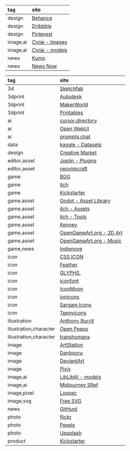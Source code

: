 |tag|site|
|:-------|:--------------------------------------------|
|design|[Behance](https://www.behance.net)|
|design|[Dribbble](https://dribbble.com)|
|design|[Pinterest](https://www.pinterest.com)|
|image,ai|[Civiai - Images](https://civitai.com/images)|
|image,ai|[Civiai - models](https://civitai.com/models)|
|news|[Kumo](https://gm-kumo.vercel.app)|
|news|[News Now](https://newsnow.busiyi.world)|

|tag|site|
|:---------------------|:-----------------------------------------|
|3d|[Sketchfab](https://sketchfab.com/feed)|
|3dprint|[Autodesk](https://www.instructables.com)|
|3dprint|[MakerWorld](https://makerworld.com/en)|
|3dprint|[Printables](https://www.printables.com/model)|
|ai|[cursor.directory](https://cursor.directory)|
|ai|[Open WebUI](https://openwebui.com)|
|ai|[prompts.chat](https://prompts.chat)|
|data|[kaggle - Datasets](https://www.kaggle.com/datasets)|
|design|[Creative Market](https://creativemarket.com)|
|editor,asset|[Joplin - Plugins](https://joplinapp.org/plugins)|
|editor,asset|[neovimcraft](https://neovimcraft.com)|
|game|[BGG](https://boardgamegeek.com)|
|game|[itch](https://itch.io/games)|
|game|[Kickstarter](https://www.kickstarter.com/discover/categories/games)|
|game,asset|[Godot - Asset Library](https://godotengine.org/asset-library/asset)|
|game,asset|[itch - Assets](https://itch.io/game-assets/newest)|
|game,asset|[itch - Tools](https://itch.io/tools/newest)|
|game,asset|[Kenney](https://kenney.nl)|
|game,asset|[OpenGameArt.org - 2D Art](https://opengameart.org/art-search-advanced?title=&field_art_tags_tid_op=or&field_art_tags_tid=&name=&field_art_type_tid%5B%5D=9&field_art_licenses_tid%5B%5D=2&field_art_licenses_tid%5B%5D=10310&field_art_licenses_tid%5B%5D=31772&field_art_licenses_tid%5B%5D=17981&field_art_licenses_tid%5B%5D=4&field_art_licenses_tid%5B%5D=17982&field_art_licenses_tid%5B%5D=3&sort_by=created&sort_order=DESC&items_per_page=144&Collection=)|
|game,asset|[OpenGameArt.org - Music](https://opengameart.org/art-search-advanced?title=&field_art_tags_tid_op=or&field_art_tags_tid=&name=&field_art_type_tid%5B%5D=12&field_art_licenses_tid%5B%5D=2&field_art_licenses_tid%5B%5D=10310&field_art_licenses_tid%5B%5D=31772&field_art_licenses_tid%5B%5D=17981&field_art_licenses_tid%5B%5D=4&field_art_licenses_tid%5B%5D=17982&field_art_licenses_tid%5B%5D=3&sort_by=created&sort_order=DESC&items_per_page=144&Collection=)|
|game,news|[indienove](https://indienova.com/u/game)|
|icon|[CSS ICON](https://cssicon.space)|
|icon|[Feather](https://feathericons.com)|
|icon|[GLYPHS.](https://x.withseismic.com/glyphs)|
|icon|[iconfont](https://www.iconfont.cn)|
|icon|[IconMoon](https://icomoon.io)|
|icon|[ionicons](https://ionic.io/ionicons)|
|icon|[Sargam Icons](https://sargamicons.com)|
|icon|[Teenyicons](https://teenyicons.com)|
|illustration|[Anthony Burrill](https://anthonyburrill.xyz)|
|illustration,character|[Open Peeps](https://www.openpeeps.com)|
|illustration,character|[transhumans](https://www.transhumans.xyz)|
|image|[ArtStation](https://www.artstation.com/?sort_by=community)|
|image|[Danbooru](https://danbooru.donmai.us/posts?tags=scenery)|
|image|[DeviantArt](https://www.deviantart.com)|
|image|[Pixiv](https://www.pixiv.net/bookmark_new_illust.php)|
|image,ai|[LibLibAI - models](https://www.liblib.art)|
|image,ai|[Midjourney SRef](https://midjourneysref.com)|
|image,pixel|[Lospec](https://lospec.com)|
|image,svg|[Free SVG](https://freesvg.org)|
|news|[GitHunt](https://kamranahmed.info/githunt)|
|photo|[flickr](https://www.flickr.com)|
|photo|[Pexels](https://www.pexels.com)|
|photo|[Upsplash](https://unsplash.com)|
|product|[Kickstarter](https://www.kickstarter.com/discover/categories/technology)|
